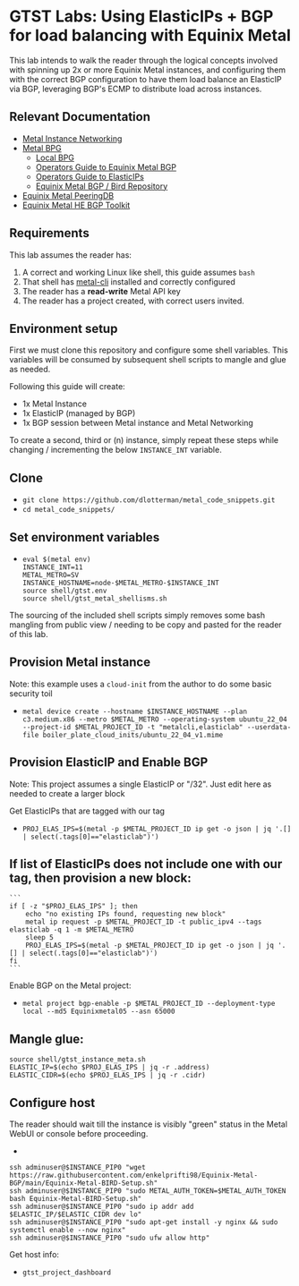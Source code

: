 # GTST Labs: Using ElasticIPs + BGP for load balancing with Equinix Metal

This lab intends to walk the reader through the logical concepts involved with spinning up 2x or more Equinix Metal instances, and configuring them with the correct BGP configuration to have them load balance an ElasticIP via BGP, leveraging BGP's ECMP to distribute load across instances.

## Relevant Documentation

* [Metal Instance Networking](https://deploy.equinix.com/developers/docs/metal/networking/server-level-networking/)
* [Metal BPG](https://deploy.equinix.com/developers/docs/metal/bgp/bgp-on-equinix-metal/)
	- [Local BPG](https://deploy.equinix.com/developers/docs/metal/bgp/local-bgp/)
	- [Operators Guide to Equinix Metal BGP](https://github.com/dlotterman/metal_code_snippets/blob/main/documentation_stage/networking/operators_guide_metal_bgp.md)
	- [Operators Guide to ElasticIPs](https://github.com/dlotterman/metal_code_snippets/blob/main/documentation_stage/networking/operators_guide_metal_elasticip.md)
	- [Equinix Metal BGP / Bird Repository](https://github.com/enkelprifti98/Equinix-Metal-BGP/blob/main/Equinix-Metal-BIRD-Setup.sh)
* [Equinix Metal PeeringDB](https://www.peeringdb.com/net/5230)
* [Equinix Metal HE BGP Toolkit](https://bgp.he.net/AS54825#_peers)

## Requirements

This lab assumes the reader has:

1. A correct and working Linux like shell, this guide assumes `bash`
2. That shell has [metal-cli](https://deploy.equinix.com/developers/docs/metal/libraries/cli/) installed and correctly configured
3. The reader has a **read-write** Metal API key
4. The reader has a project created, with correct users invited.

## Environment setup

First we must clone this repository and configure some shell variables. This variables will be consumed by subsequent shell scripts to mangle and glue as needed.

Following this guide will create:

- 1x Metal Instance
- 1x ElasticIP (managed by BGP)
- 1x BGP session between Metal instance and Metal Networking


To create a second, third or (n) instance, simply repeat these steps while changing / incrementing the below `INSTANCE_INT` variable.


## Clone
- `git clone https://github.com/dlotterman/metal_code_snippets.git`
- `cd metal_code_snippets/`

## Set environment variables

-
	```
	eval $(metal env)
	INSTANCE_INT=11
	METAL_METRO=SV
	INSTANCE_HOSTNAME=node-$METAL_METRO-$INSTANCE_INT
	source shell/gtst.env
	source shell/gtst_metal_shellisms.sh
	```

The sourcing of the included shell scripts simply removes some bash mangling from public view / needing to be copy and pasted for the reader of this lab.

## Provision Metal instance

Note: this example uses a `cloud-init` from the author to do some basic security toil
- `metal device create --hostname $INSTANCE_HOSTNAME --plan c3.medium.x86 --metro $METAL_METRO --operating-system ubuntu_22_04 --project-id $METAL_PROJECT_ID -t "metalcli,elasticlab" --userdata-file boiler_plate_cloud_inits/ubuntu_22_04_v1.mime`


## Provision ElasticIP and Enable BGP

Note: This project assumes a single ElasticIP or "/32". Just edit here as needed to create a larger block

Get ElasticIPs that are tagged with our tag
- `PROJ_ELAS_IPS=$(metal -p $METAL_PROJECT_ID ip get -o json | jq '.[] | select(.tags[0]=="elasticlab")')`


If list of ElasticIPs does not include one with our tag, then provision a new block:
-
	```
	if [ -z "$PROJ_ELAS_IPS" ]; then
		echo "no existing IPs found, requesting new block"
		metal ip request -p $METAL_PROJECT_ID -t public_ipv4 --tags elasticlab -q 1 -m $METAL_METRO
		sleep 5
		PROJ_ELAS_IPS=$(metal -p $METAL_PROJECT_ID ip get -o json | jq '.[] | select(.tags[0]=="elasticlab")')
	fi
	```

Enable BGP on the Metal project:
- `metal project bgp-enable -p $METAL_PROJECT_ID --deployment-type local --md5 Equinixmetal05 --asn 65000`

Mangle glue:
-
```
source shell/gtst_instance_meta.sh
ELASTIC_IP=$(echo $PROJ_ELAS_IPS | jq -r .address)
ELASTIC_CIDR=$(echo $PROJ_ELAS_IPS | jq -r .cidr)
```

## Configure host

The reader should wait till the instance is visibly "green" status in the Metal WebUI or console before proceeding.

-
```
ssh adminuser@$INSTANCE_PIP0 "wget https://raw.githubusercontent.com/enkelprifti98/Equinix-Metal-BGP/main/Equinix-Metal-BIRD-Setup.sh"
ssh adminuser@$INSTANCE_PIP0 "sudo METAL_AUTH_TOKEN=$METAL_AUTH_TOKEN bash Equinix-Metal-BIRD-Setup.sh"
ssh adminuser@$INSTANCE_PIP0 "sudo ip addr add $ELASTIC_IP/$ELASTIC_CIDR dev lo"
ssh adminuser@$INSTANCE_PIP0 "sudo apt-get install -y nginx && sudo systemctl enable --now nginx"
ssh adminuser@$INSTANCE_PIP0 "sudo ufw allow http"
```

Get host info:
- `gtst_project_dashboard`
